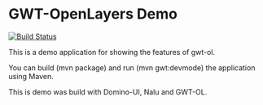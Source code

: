 # GWT-OpenLayers Demo

[![Build Status](https://travis-ci.org/TDesjardins/gwt-ol-demo.svg?branch=master)](https://travis-ci.org/TDesjardins/gwt-ol-demo)

This is a demo application for showing the features of gwt-ol.

You can build (mvn package) and run (mvn gwt:devmode) the application using Maven.

This is demo was build with Domino-UI, Nalu and GWT-OL.
